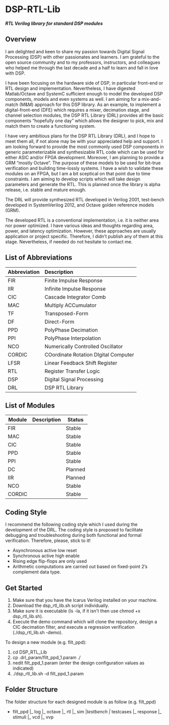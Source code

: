# DSP-RTL-Lib
_**RTL Verilog library for standard DSP modules**_

## Overview
I am delighted and keen to share my passion towards Digital Signal Processing (DSP) with other passionates and learners. I am grateful to the open source community and to my professors, instructors, and colleagues who helped me through the last decade and a half to learn and fall in love with DSP.

I have been focusing on the hardware side of DSP, in particular front-end or RTL design and implementation. Nevertheless, I have digested Matlab/Octave and SystemC sufficient enough to model the developed DSP components, models and even systems as well. I am aiming for a mix-and-match (M&M) approach for this DSP library. As an example, to implement a digital-front-end (DFE) which requires a mixer, decimation stage, and channel selection modules, the DSP RTL Library (DRL) provides all the basic components “hopefully one day” which allows the designer to pick, mix and match them to create a functioning system.

I have very ambitious plans for the DSP RTL Library (DRL), and I hope to meet them all, if not alone may be with your appreciated help and support. I am looking forward to provide the most commonly used DSP components in generic parameterizable and synthesizable RTL code which can be used for either ASIC and/or FPGA development. Moreover, I am planning to provide a GRM “mostly Octave”. The purpose of these models to be used for bit-true verification and building time-lossly systems. I have a wish to validate these modules on an FPGA, but I am a bit sceptical on that point due to time constraints. I am aiming to develop scripts which will take design parameters and generate the RTL. This is planned once the library is alpha release, i.e. stable and mature enough.

The DRL will provide synthesized RTL developed in Verilog 2001, test-bench developed in SystemVerilog 2012, and Octave golden reference models (GRM).

The developed RTL is a conventional implementation, i.e. it is neither area nor power optimized. I have various ideas and thoughts regarding area, power, and latency optimization. However, these approaches are usually application or project specific. Therefore, I didn’t publish any of them at this stage. Nevertheless, if needed do not hesitate to contact me.

## List of Abbreviations
Abbreviation | Description
-------------|:------------
FIR |Finite Impulse Response
IIR |Infinite Impulse Response
CIC | Cascade Integrator Comb
MAC | Multiply ACCumulator
TF | Transposed-Form
DF | Direct-Form
PPD | PolyPhase Decimation
PPI | PolyPhase Interpolation
NCO | Numerically Controlled Oscillator
CORDIC | COordinate Rotation DIgital Computer
LFSR | Linear Feedback Shift Register
RTL | Register Transfer Logic
DSP | Digital Signal Processing
DRL | DSP RTL Library

## List of Modules

Module | Description | Status
-------|-------------|-------
FIR | | Stable
MAC | | Stable
CIC | | Stable
PPD | | Stable
PPI | | Stable
DC | | Planned
IIR | | Planned
NCO | | Stable
CORDIC | | Stable

## Coding Style
I recommend the following coding style which I used during the development of the DRL. The coding style is proposed to facilitate debugging and troubleshooting during both functional and formal verification. Therefore, please, stick to it!

* Asynchronous active low reset
* Synchronous active high enable
* Rising edge flip-flops are only used
* Arithmetic computations are carried out based on fixed-point 2’s complement data type.

## Get Started
1. Make sure that you have the Icarus Verilog installed on your machine.
2. Download the dsp_rtl_lib.sh script individually.
3. Make sure it is executable (ls -la, if it isn't then use chmod +x dsp_rtl_lib.sh).
4. Execute the demo command which will clone the repository, design a CIC decimation filter, and execute a regression verification (./dsp_rtl_lib.sh -demo).

To design a new module (e.g. filt_ppd):
1. cd DSP_RTL_Lib
2. cp .drl_param/filt_ppd_1.param ./
3. nedit filt_ppd_1.param (enter the design configuration values as indicated)
4. ./dsp_rtl_lib.sh -d filt_ppd_1.param

## Folder Structure
The folder structure for each designed module is as follow (e.g. filt_ppd)

- filt_ppd
  |_ log
  |_ octave
  |_ rtl
  |_ sim
    |_testbench
    |_ testcases
      |_ response
      |_ stimuli
  |_ vcd
  |_ vvp
